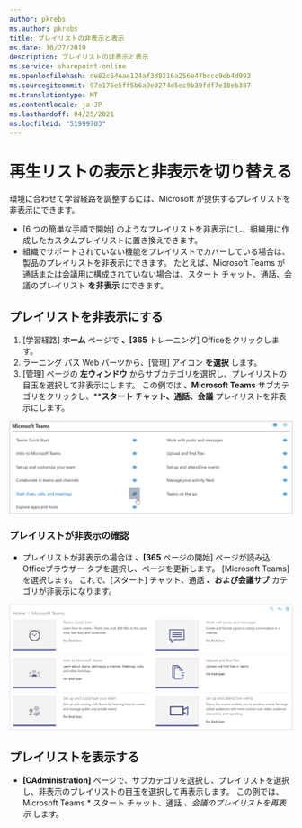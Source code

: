 ```yaml
---
author: pkrebs
ms.author: pkrebs
title: プレイリストの非表示と表示
ms.date: 10/27/2019
description: プレイリストの非表示と表示
ms.service: sharepoint-online
ms.openlocfilehash: de82c64eae124af3d8216a256e47bccc9eb4d992
ms.sourcegitcommit: 97e175e5ff5b6a9e0274d5ec9b39fdf7e18eb387
ms.translationtype: MT
ms.contentlocale: ja-JP
ms.lasthandoff: 04/25/2021
ms.locfileid: "51999703"
---
```

# <a name="hide-and-show-playlists"></a>再生リストの表示と非表示を切り替える

環境に合わせて学習経路を調整するには、Microsoft が提供するプレイリストを非表示にできます。 

- [6 つの簡単な手順で開始] のようなプレイリストを非表示にし、組織用に作成したカスタムプレイリストに置き換えできます。
- 組織でサポートされていない機能をプレイリストでカバーしている場合は、製品のプレイリストを非表示にできます。 たとえば、Microsoft Teams が通話または会議用に構成されていない場合は、スタート チャット、通話、会議のプレイリスト **を非表示** にできます。 

## <a name="hide-a-playlist"></a>プレイリストを非表示にする

1. [学習経路] **ホーム** ページで **、[365** トレーニング] Officeをクリックします。
2. ラーニング パス Web パーツから、[管理] アイコン **を選択** します。 
3. [管理] ページの **左ウィンドウ** からサブカテゴリを選択し、プレイリストの目玉を選択して非表示にします。 この例では **、Microsoft Teams** サブカテゴリをクリックし、****スタート チャット、通話、会議** プレイリストを非表示にします。  

![cg-hideplaylist.png](media/cg-hideplaylist.png)

### <a name="verify-the-playlist-is-hidden"></a>プレイリストが非表示の確認
- プレイリストが非表示の場合は **、[365** ページの開始] ページが読み込Officeブラウザー タブを選択し、ページを更新します。 [Microsoft Teams] を選択します。 これで、[スタート] チャット、通話 **、および会議サブ** カテゴリが非表示になります。 

![cg-hideplaylistrefresh.png](media/cg-hideplaylistrefresh.png)

## <a name="unhide-a-playlist"></a>プレイリストを表示する

- **[CAdministration]** ページで、サブカテゴリを選択し、プレイリストを選択し、非表示のプレイリストの目玉を選択して再表示します。 この例では、Microsoft Teams * スタート チャット、通話 *_、会議のプレイリストを再表示_* します。   

